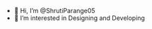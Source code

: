 - 👋 Hi, I’m @ShrutiParange05
- 👀 I’m interested in Designing and Developing


<!---
ShrutiParange05/ShrutiParange05 is a ✨ special ✨ repository because its `README.md` (this file) appears on your GitHub profile.
You can click the Preview link to take a look at your changes.
--->
